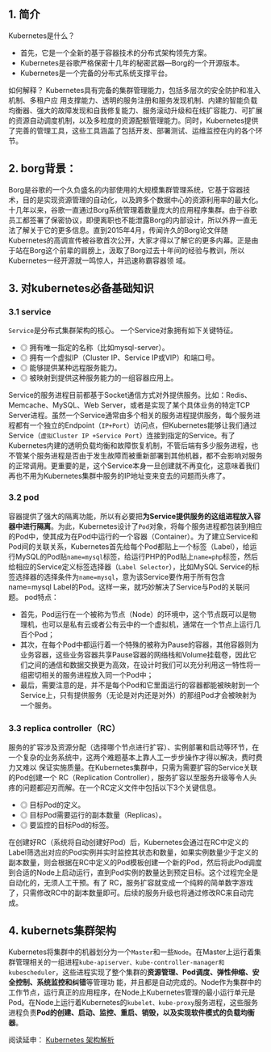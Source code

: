 
## 1. 简介
Kubernetes是什么？
 - 首先，它是一个全新的基于容器技术的分布式架构领先方案。
 - Kubernetes是谷歌严格保密十几年的秘密武器—Borg的一个开源版本。
 - Kubernetes是一个完备的分布式系统支撑平台。

如何解释？
Kubernetes具有完备的集群管理能力，包括多层次的安全防护和准入机制、多租户应
用支撑能力、透明的服务注册和服务发现机制、内建的智能负载均衡器、强大的故障发现和自我修复能力、服务滚动升级和在线扩容能力、可扩展的资源自动调度机制，以及多粒度的资源配额管理能力。同时，Kubernetes提供了完善的管理工具，这些工具涵盖了包括开发、部署测试、运维监控在内的各个环节。

## 2. borg背景：
Borg是谷歌的一个久负盛名的内部使用的大规模集群管理系统，它基于容器技术，目的是实现资源管理的自动化，以及跨多个数据中心的资源利用率的最大化。十几年以来，谷歌一直通过Borg系统管理着数量庞大的应用程序集群。由于谷歌员工都签署了保密协议，即便离职也不能泄露Borg的内部设计，所以外界一直无法了解关于它的更多信息。直到2015年4月，传闻许久的Borg论文伴随Kubernetes的高调宣传被谷歌首次公开，大家才得以了解它的更多内幕。正是由于站在Borg这个前辈的肩膀上，汲取了Borg过去十年间的经验与教训，所以Kubernetes一经开源就一鸣惊人，并迅速称霸容器领
域。
## 3. 对kubernetes必备基础知识
### 3.1 service
`Service`是分布式集群架构的核心。
一个Service对象拥有如下关键特征。

 - ◎ 拥有唯一指定的名称（比如mysql-server）。
 - ◎ 拥有一个虚拟IP（Cluster IP、Service IP或VIP）和端口号。
 - ◎ 能够提供某种远程服务能力。
 - ◎ 被映射到提供这种服务能力的一组容器应用上。

Service的服务进程目前都基于Socket通信方式对外提供服务。比如：Redis、Memcache、MySQL、Web Server，或者是实现了某个具体业务的特定TCP Server进程。虽然一个Service通常由多个相关的服务进程提供服务，每个服务进程都有一个独立的Endpoint（`IP+Port`）访问点，但Kubernetes能够让我们通过Service（`虚拟Cluster IP +Service Port`）连接到指定的Service。有了Kubernetes内建的透明负载均衡和故障恢复机制，不管后端有多少服务进程，也不管某个服务进程是否由于发生故障而被重新部署到其他机器，都不会影响对服务的正常调用。更重要的是，这个Service本身一旦创建就不再变化，这意味着我们再也不用为Kubernetes集群中服务的IP地址变来变去的问题而头疼了。
### 3.2 pod
容器提供了强大的隔离功能，所以有必要把**为Service提供服务的这组进程放入容器中进行隔离**。为此，Kubernetes设计了`Pod`对象，将每个服务进程都包装到相应的Pod中，使其成为在Pod中运行的一个容器（Container）。为了建立Service和Pod间的关联关系，Kubernetes首先给每个Pod都贴上一个标签（Label），给运行MySQL的Pod贴`name=mysql`标签，给运行PHP的Pod贴上`name=php`标签，然后给相应的Service定义标签选择器（`Label Selector`），比如MySQL Service的标签选择器的选择条件为`name=mysql`，意为该Service要作用于所有包含name=mysql Label的Pod。这样一来，就巧妙解决了Service与Pod的关联问题。
pod特点：

 - 首先，Pod运行在一个被称为节点（Node）的环境中，这个节点既可以是物理机，也可以是私有云或者公有云中的一个虚拟机，通常在一个节点上运行几百个Pod；
 - 其次，在每个Pod中都运行着一个特殊的被称为Pause的容器，其他容器则为业务容器，这些业务容器共享Pause容器的网络栈和Volume挂载卷，因此它们之间的通信和数据交换更为高效，在设计时我们可以充分利用这一特性将一组密切相关的服务进程放入同一个Pod中；
 - 最后，需要注意的是，并不是每个Pod和它里面运行的容器都能被映射到一个Service上，只有提供服务（无论是对内还是对外）的那组Pod才会被映射为一个服务。

### 3.3 replica controller（RC）
服务的扩容涉及资源分配（选择哪个节点进行扩容）、实例部署和启动等环节，在一个复杂的业务系统中，这两个难题基本上靠人工一步步操作才得以解决，费时费力又难以
保证实施质量。在Kubernetes集群中，只需为需要扩容的Service关联的Pod创建一个
RC（Replication Controller），服务扩容以至服务升级等令人头疼的问题都迎刃而解。在一个RC定义文件中包括以下3个关键信息。

 - ◎ 目标Pod的定义。
 - ◎ 目标Pod需要运行的副本数量（Replicas）。
 - ◎ 要监控的目标Pod的标签。

在创建好RC（系统将自动创建好Pod）后，Kubernetes会通过在RC中定义的Label筛选出对应的Pod实例并实时监控其状态和数量，如果实例数量少于定义的副本数量，则会根据在RC中定义的Pod模板创建一个新的Pod，然后将此Pod调度到合适的Node上启动运行，直到Pod实例的数量达到预定目标。这个过程完全是自动化的，无须人工干预。有了
RC，服务扩容就变成一个纯粹的简单数字游戏了，只需修改RC中的副本数量即可。后续的服务升级也将通过修改RC来自动完成。



## 4. kubernets集群架构
Kubernetes将集群中的机器划分为一个`Master`和一些`Node`。在Master上运行着集群管理相关的一组进程`kube-apiserver、kube-controller-manager和kubescheduler`，这些进程实现了整个集群的**资源管理、Pod调度、弹性伸缩、安全控制、系统监控和纠错**等管理功
能，并且都是自动完成的。Node作为集群中的工作节点，运行真正的应用程序，在Node上Kubernetes管理的最小运行单元是Pod。在Node上运行着Kubernetes的`kubelet、kube-proxy`服务进程，这些服务进程负责**Pod的创建、启动、监控、重启、销毁，以及实现软件模式的负载均衡器**。

阅读延申：
[Kubernetes 架构解析](https://mp.weixin.qq.com/s?__biz=MzA5OTAyNzQ2OA==&mid=2649704052&idx=1&sn=f5253c817e76e3df08bc62fec7291061&chksm=88937917bfe4f001304c9d8c679e6e3db1332cc6afae06602ba5f4357b908a4a701cf4fe6b36&mpshare=1&scene=1&srcid=&sharer_sharetime=1581763383119&sharer_shareid=9e1d0f93025303e47ff2523f5ebf4078&key=dfd0ac6d070990183e53b0823ad489941844c23e50e5942a971af07ad5ac5bf2ba0fc8d11f574e0282cdf9a79c9bc4fbfc236f6453dd056f47e0e982357c791aacf6e0a943b4158f1e3c3efa12f95a88&ascene=1&uin=MjkwMDAzNTYzOQ==&devicetype=Windows%2010&version=62080079&lang=zh_CN&exportkey=Ad/i9DINVO42kho73415XWY=&pass_ticket=9b5ofATkXZ8nUfWJeoLn7iUseDYXBsez21DQf3an8RvXViIVXdhZbwCFx7g7hPdZ)
